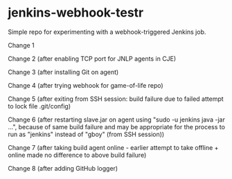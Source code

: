 # jenkins-webhook-testr
Simple repo for experimenting with a webhook-triggered Jenkins job.

Change 1

Change 2 (after enabling TCP port for JNLP agents in CJE)

Change 3 (after installing Git on agent)

Change 4 (after trying webhook for game-of-life repo)

Change 5 (after exiting from SSH session: build failure due to failed attempt to lock file .git/config)

Change 6 (after restarting slave.jar on agent using "sudo -u jenkins java -jar ...", because of same build failure and may be appropriate for the process to run as "jenkins" instead of "gboy" (from SSH session))

Change 7 (after taking build agent online - earlier attempt to take offline + online made no difference to above build failure)

Change 8 (after adding GitHub logger)
